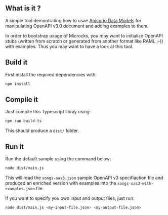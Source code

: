 ## What is it ?

A simple tool demontrating how to usae [Apicurio Data Models](https://www.npmjs.com/package/apicurio-data-models) for manipulating OpenAPI v3.0 document and adding examples to them.

In order to bootstrap usage of Microcks, you may want to initialize OpenAPI stubs (written from scratch or generated from another format like RAML ;-)) with examples. Thus you may want to have a look at this tool.

## Build it

First install the required dependencies with:

```sh
npm install
```

## Compile it

Just compile this Typescript libray using:

```sh
npm run build-ts
```

This should produce a `dist/` folder.

## Run it

Run the default sample using the command below:

```sh
node dist/main.js
```

This will read the `songs-oas3.json` sample OpenAPI v3 specifiaction file and produced an enriched version with examples into the `songs-oas3-with-examples.json` file.

If you want to specify you own input and output files, just run:

```sh
node dist/main.js <my-input-file.json> <my-output-file.json>
```